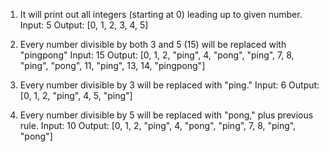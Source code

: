 1. It will print out all integers (starting at 0) leading up to given number.
Input: 5
Output: [0, 1, 2, 3, 4, 5]

2. Every number divisible by both 3 and 5 (15) will be replaced with "pingpong"
Input: 15
Output: [0, 1, 2, "ping", 4, "pong", "ping", 7, 8, "ping", "pong", 11, "ping", 13, 14, "pingpong"]

3. Every number divisible by 3 will be replaced with "ping."
Input: 6
Output: [0, 1, 2, "ping", 4, 5, "ping"]

4. Every number divisible by 5 will be replaced with "pong," plus previous rule.
Input: 10
Output: [0, 1, 2, "ping", 4, "pong", "ping", 7, 8, "ping", "pong"]
